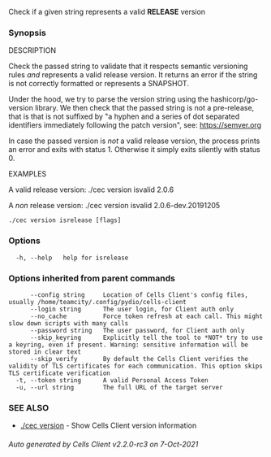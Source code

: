 Check if a given string represents a valid **RELEASE** version

### Synopsis


DESCRIPTION

  Check the passed string to validate that it respects semantic versioning rules
  *and* represents a valid release version.
  It returns an error if the string is not correctly formatted or represents a SNAPSHOT.
  
  Under the hood, we try to parse the version string using the hashicorp/go-version library.
  We then check that the passed string is not a pre-release, that is that is not suffixed 
  by "a hyphen and a series of dot separated identifiers immediately following the patch version", 
  see: https://semver.org
  
  In case the passed version is *not* a valid release version, the process prints an error 
  and exits with status 1. Otherwise it simply exits silently with status 0.

EXAMPLES

  A valid release version:
   ./cec version isvalid 2.0.6

  A *non* release version:
   ./cec version isvalid 2.0.6-dev.20191205


```
./cec version isrelease [flags]
```

### Options

```
  -h, --help   help for isrelease
```

### Options inherited from parent commands

```
      --config string     Location of Cells Client's config files, usually /home/teamcity/.config/pydio/cells-client
      --login string      The user login, for Client auth only
      --no_cache          Force token refresh at each call. This might slow down scripts with many calls
      --password string   The user password, for Client auth only
      --skip_keyring      Explicitly tell the tool to *NOT* try to use a keyring, even if present. Warning: sensitive information will be stored in clear text
      --skip_verify       By default the Cells Client verifies the validity of TLS certificates for each communication. This option skips TLS certificate verification
  -t, --token string      A valid Personal Access Token
  -u, --url string        The full URL of the target server
```

### SEE ALSO

* [./cec version](./cec-version)	 - Show Cells Client version information

###### Auto generated by Cells Client v2.2.0-rc3 on 7-Oct-2021
